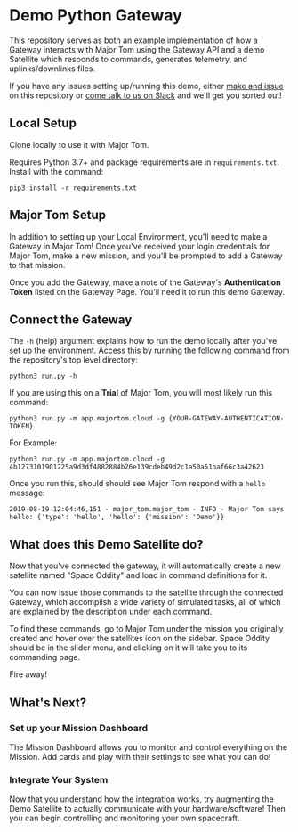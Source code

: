 # Demo Python Gateway

This repository serves as both an example implementation of how a Gateway interacts with Major Tom using the Gateway API and 
a demo Satellite which responds to commands, generates telemetry, and uplinks/downlinks files. 

If you have any issues setting up/running this demo, 
either [make and issue](https://github.com/kubos/example-python-gateway/issues/new) on this repository
or [come talk to us on Slack](https://slack.kubos.com) and we'll get you sorted out! 

## Local Setup 

Clone locally to use it with Major Tom.

Requires Python 3.7+ and package requirements are in `requirements.txt`. Install with the command:

```pip3 install -r requirements.txt```

## Major Tom Setup

In addition to setting up your Local Environment, you'll need to make a Gateway in Major Tom! 
Once you've received your login credentials for Major Tom, make a new mission, 
and you'll be prompted to add a Gateway to that mission. 

Once you add the Gateway, make a note of the Gateway's __Authentication Token__ listed on the Gateway Page. 
You'll need it to run this demo Gateway. 

## Connect the Gateway

The `-h` (help) argument explains how to run the demo locally after you've set up the environment.
Access this by running the following command from the repository's top level directory: 

```python3 run.py -h```

If you are using this on a __Trial__ of Major Tom, you will most likely run this command: 

```python3 run.py -m app.majortom.cloud -g {YOUR-GATEWAY-AUTHENTICATION-TOKEN}```

For Example: 

```python3 run.py -m app.majortom.cloud -g 4b1273101901225a9d3df4882884b26e139cdeb49d2c1a50a51baf66c3a42623```

Once you run this, should should see Major Tom respond with a `hello` message:

```2019-08-19 12:04:46,151 - major_tom.major_tom - INFO - Major Tom says hello: {'type': 'hello', 'hello': {'mission': 'Demo'}}```

## What does this Demo Satellite do? 

Now that you've connected the gateway, it will automatically create a new satellite named "Space Oddity" and load in command definitions for it. 

You can now issue those commands to the satellite through the connected Gateway, which accomplish a wide variety of simulated tasks, all of which are explained by the description under each command. 

To find these commands, go to Major Tom under the mission you originally created and hover over the satellites icon on the sidebar. 
Space Oddity should be in the slider menu, and clicking on it will take you to its commanding page. 

Fire away! 

## What's Next? 

### Set up your Mission Dashboard

The Mission Dashboard allows you to monitor and control everything on the Mission. 
Add cards and play with their settings to see what you can do! 

### Integrate Your System

Now that you understand how the integration works, try augmenting the Demo Satellite to actually communicate with your hardware/software! 
Then you can begin controlling and monitoring your own spacecraft. 
